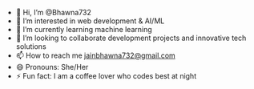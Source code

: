 - 👋 Hi, I’m @Bhawna732
- 👀 I’m interested in web development & AI/ML
- 🌱 I’m currently learning machine learning
- 💞️ I’m looking to collaborate development projects and innovative tech solutions
- 📫 How to reach me jainbhawna732@gmail.com
- 😄 Pronouns: She/Her
- ⚡ Fun fact: I am a coffee lover who codes best at night

<!---
Bhawna732/Bhawna732 is a ✨ special ✨ repository because its `README.md` (this file) appears on your GitHub profile.
You can click the Preview link to take a look at your changes.
--->
